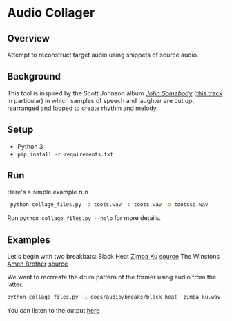 # Audio Collager

## Overview

Attempt to reconstruct target audio using snippets of source audio.

## Background

This tool is inspired by the Scott Johnson album *[John Somebody](https://scottjohnsoncomposer.com/compositions/johnsomebody.html)* ([this track](https://scottjohnsoncomposer.com/compositions/audioclips/InvoluntarySong.ogg) in particular) in which samples of speech and laughter are cut up, rearranged and looped to create rhythm and melody.


## Setup
* Python 3
* `pip install -r requirements.txt`

## Run
Here's a simple example run
```bash
 python collage_files.py -i toots.wav -s toots.wav -o tootssq.wav
```
Run `python collage_files.py --help` for more details.

## Examples

Let's begin with two breakbats:
Black Heat [Zimba Ku](docs/audio/breaks/black_heat__zimba_ku.wav) [source](https://www.youtube.com/watch?v=mybkf-H8mkA)
The Winstons [Amen Brother](docs/audio/breaks/amen_brother.wav) [source](https://www.youtube.com/watch?v=GxZuq57_bYM)

We want to recrreate the drum pattern of the former using audio from the latter.

```bash
python collage_files.py -i docs/audio/breaks/black_heat__zimba_ku.wav -s docs/audio/breaks/amen_brother.wav -o amen_zimba.wav -f sigmoid 
```
You can listen to the output [here](docs/audio/breaks/out/amen_zimba.wav)